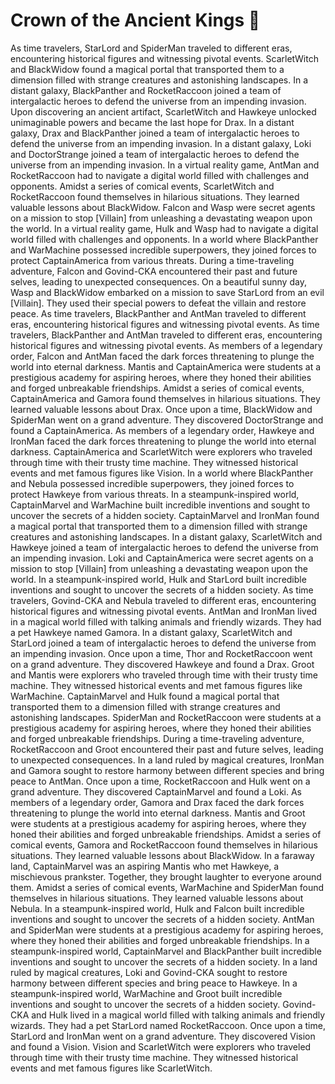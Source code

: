 # Crown of the Ancient Kings :iphone: 

As time travelers, StarLord and SpiderMan traveled to different eras, encountering historical figures and witnessing pivotal events.
ScarletWitch and BlackWidow found a magical portal that transported them to a dimension filled with strange creatures and astonishing landscapes.
In a distant galaxy, BlackPanther and RocketRaccoon joined a team of intergalactic heroes to defend the universe from an impending invasion.
Upon discovering an ancient artifact, ScarletWitch and Hawkeye unlocked unimaginable powers and became the last hope for Drax.
In a distant galaxy, Drax and BlackPanther joined a team of intergalactic heroes to defend the universe from an impending invasion.
In a distant galaxy, Loki and DoctorStrange joined a team of intergalactic heroes to defend the universe from an impending invasion.
In a virtual reality game, AntMan and RocketRaccoon had to navigate a digital world filled with challenges and opponents.
Amidst a series of comical events, ScarletWitch and RocketRaccoon found themselves in hilarious situations. They learned valuable lessons about BlackWidow.
Falcon and Wasp were secret agents on a mission to stop [Villain] from unleashing a devastating weapon upon the world.
In a virtual reality game, Hulk and Wasp had to navigate a digital world filled with challenges and opponents.
In a world where BlackPanther and WarMachine possessed incredible superpowers, they joined forces to protect CaptainAmerica from various threats.
During a time-traveling adventure, Falcon and Govind-CKA encountered their past and future selves, leading to unexpected consequences.
On a beautiful sunny day, Wasp and BlackWidow embarked on a mission to save StarLord from an evil [Villain]. They used their special powers to defeat the villain and restore peace.
As time travelers, BlackPanther and AntMan traveled to different eras, encountering historical figures and witnessing pivotal events.
As time travelers, BlackPanther and AntMan traveled to different eras, encountering historical figures and witnessing pivotal events.
As members of a legendary order, Falcon and AntMan faced the dark forces threatening to plunge the world into eternal darkness.
Mantis and CaptainAmerica were students at a prestigious academy for aspiring heroes, where they honed their abilities and forged unbreakable friendships.
Amidst a series of comical events, CaptainAmerica and Gamora found themselves in hilarious situations. They learned valuable lessons about Drax.
Once upon a time, BlackWidow and SpiderMan went on a grand adventure. They discovered DoctorStrange and found a CaptainAmerica.
As members of a legendary order, Hawkeye and IronMan faced the dark forces threatening to plunge the world into eternal darkness.
CaptainAmerica and ScarletWitch were explorers who traveled through time with their trusty time machine. They witnessed historical events and met famous figures like Vision.
In a world where BlackPanther and Nebula possessed incredible superpowers, they joined forces to protect Hawkeye from various threats.
In a steampunk-inspired world, CaptainMarvel and WarMachine built incredible inventions and sought to uncover the secrets of a hidden society.
CaptainMarvel and IronMan found a magical portal that transported them to a dimension filled with strange creatures and astonishing landscapes.
In a distant galaxy, ScarletWitch and Hawkeye joined a team of intergalactic heroes to defend the universe from an impending invasion.
Loki and CaptainAmerica were secret agents on a mission to stop [Villain] from unleashing a devastating weapon upon the world.
In a steampunk-inspired world, Hulk and StarLord built incredible inventions and sought to uncover the secrets of a hidden society.
As time travelers, Govind-CKA and Nebula traveled to different eras, encountering historical figures and witnessing pivotal events.
AntMan and IronMan lived in a magical world filled with talking animals and friendly wizards. They had a pet Hawkeye named Gamora.
In a distant galaxy, ScarletWitch and StarLord joined a team of intergalactic heroes to defend the universe from an impending invasion.
Once upon a time, Thor and RocketRaccoon went on a grand adventure. They discovered Hawkeye and found a Drax.
Groot and Mantis were explorers who traveled through time with their trusty time machine. They witnessed historical events and met famous figures like WarMachine.
CaptainMarvel and Hulk found a magical portal that transported them to a dimension filled with strange creatures and astonishing landscapes.
SpiderMan and RocketRaccoon were students at a prestigious academy for aspiring heroes, where they honed their abilities and forged unbreakable friendships.
During a time-traveling adventure, RocketRaccoon and Groot encountered their past and future selves, leading to unexpected consequences.
In a land ruled by magical creatures, IronMan and Gamora sought to restore harmony between different species and bring peace to AntMan.
Once upon a time, RocketRaccoon and Hulk went on a grand adventure. They discovered CaptainMarvel and found a Loki.
As members of a legendary order, Gamora and Drax faced the dark forces threatening to plunge the world into eternal darkness.
Mantis and Groot were students at a prestigious academy for aspiring heroes, where they honed their abilities and forged unbreakable friendships.
Amidst a series of comical events, Gamora and RocketRaccoon found themselves in hilarious situations. They learned valuable lessons about BlackWidow.
In a faraway land, CaptainMarvel was an aspiring Mantis who met Hawkeye, a mischievous prankster. Together, they brought laughter to everyone around them.
Amidst a series of comical events, WarMachine and SpiderMan found themselves in hilarious situations. They learned valuable lessons about Nebula.
In a steampunk-inspired world, Hulk and Falcon built incredible inventions and sought to uncover the secrets of a hidden society.
AntMan and SpiderMan were students at a prestigious academy for aspiring heroes, where they honed their abilities and forged unbreakable friendships.
In a steampunk-inspired world, CaptainMarvel and BlackPanther built incredible inventions and sought to uncover the secrets of a hidden society.
In a land ruled by magical creatures, Loki and Govind-CKA sought to restore harmony between different species and bring peace to Hawkeye.
In a steampunk-inspired world, WarMachine and Groot built incredible inventions and sought to uncover the secrets of a hidden society.
Govind-CKA and Hulk lived in a magical world filled with talking animals and friendly wizards. They had a pet StarLord named RocketRaccoon.
Once upon a time, StarLord and IronMan went on a grand adventure. They discovered Vision and found a Vision.
Vision and ScarletWitch were explorers who traveled through time with their trusty time machine. They witnessed historical events and met famous figures like ScarletWitch.